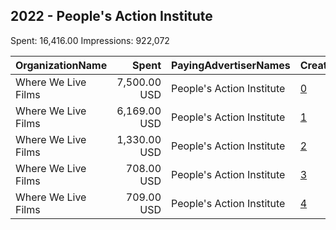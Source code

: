 ## 2022 - People's Action Institute 
Spent: 16,416.00
Impressions: 922,072

|OrganizationName|Spent|PayingAdvertiserNames|CreativeUrls|Impressions|Genders|AgeBrackets|CountryCodes|BillingAddresses|CandidateBallotInformation|
|:---|---:|:---|:---|---:|:---|:---|:---|:---|:---|
|Where We Live Films|7,500.00 USD|People's Action Institute|[0](https://www.snap.com/political-ads/asset/bfe428a2ec57448920617d690085050f0c4740ea72d5f24daefdd2fcdd92f83f?mediaType=mp4)|437,870||18-28|united states|"38 Meserole Street, 2d,Brooklyn,11206,US"|Pro Voting|
|Where We Live Films|6,169.00 USD|People's Action Institute|[1](https://www.snap.com/political-ads/asset/caa69d235c6d693821b245bd623ecaaeb233598dfd46108a9e3c43339054f9bb?mediaType=mp4)|346,744||18-30|united states|"38 Meserole Street, 2d,Brooklyn,11206,US"|Voting|
|Where We Live Films|1,330.00 USD|People's Action Institute|[2](https://www.snap.com/political-ads/asset/84ce896e63388d3a8fb8de9cd5d1181d3bee34ac3b982a4aa03fd98d06a7fa1c?mediaType=mp4)|59,463||18-28|united states|"38 Meserole Street, 2d,Brooklyn,11206,US"|Voting|
|Where We Live Films|708.00 USD|People's Action Institute|[3](https://www.snap.com/political-ads/asset/84ce896e63388d3a8fb8de9cd5d1181d3bee34ac3b982a4aa03fd98d06a7fa1c?mediaType=mp4)|39,544||18-30|united states|"38 Meserole Street, 2d,Brooklyn,11206,US"||
|Where We Live Films|709.00 USD|People's Action Institute|[4](https://www.snap.com/political-ads/asset/caa69d235c6d693821b245bd623ecaaeb233598dfd46108a9e3c43339054f9bb?mediaType=mp4)|38,451||18-30|united states|"38 Meserole Street, 2d,Brooklyn,11206,US"||
